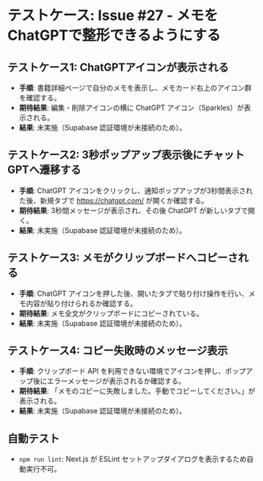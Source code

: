 # テストケース: Issue #27 - メモをChatGPTで整形できるようにする

## テストケース1: ChatGPTアイコンが表示される
- **手順**: 書籍詳細ページで自分のメモを表示し、メモカード右上のアイコン群を確認する。
- **期待結果**: 編集・削除アイコンの横に ChatGPT アイコン（Sparkles）が表示される。
- **結果**: 未実施（Supabase 認証環境が未接続のため）。

## テストケース2: 3秒ポップアップ表示後にチャットGPTへ遷移する
- **手順**: ChatGPT アイコンをクリックし、通知ポップアップが3秒間表示された後、新規タブで https://chatgpt.com/ が開くか確認する。
- **期待結果**: 3秒間メッセージが表示され、その後 ChatGPT が新しいタブで開く。
- **結果**: 未実施（Supabase 認証環境が未接続のため）。

## テストケース3: メモがクリップボードへコピーされる
- **手順**: ChatGPT アイコンを押した後、開いたタブで貼り付け操作を行い、メモ内容が貼り付けられるか確認する。
- **期待結果**: メモ全文がクリップボードにコピーされている。
- **結果**: 未実施（Supabase 認証環境が未接続のため）。

## テストケース4: コピー失敗時のメッセージ表示
- **手順**: クリップボード API を利用できない環境でアイコンを押し、ポップアップ後にエラーメッセージが表示されるか確認する。
- **期待結果**: 「メモのコピーに失敗しました。手動でコピーしてください。」が表示される。
- **結果**: 未実施（Supabase 認証環境が未接続のため）。

## 自動テスト
- `npm run lint`: Next.js が ESLint セットアップダイアログを表示するため自動実行不可。

